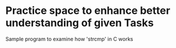 # Practice space to enhance better understanding of given Tasks

Sample program to examine how 'strcmp' in C works
